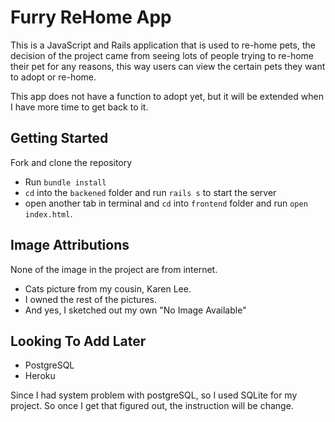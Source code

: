 # Furry ReHome App

This is a JavaScript and Rails application that is used to re-home pets, the decision of the project came from seeing lots of people trying to re-home their pet for any reasons, this way users can view the certain pets they want to adopt or re-home.

This app does not have a function to adopt yet, but it will be extended when I have more time to get back to it.

## Getting Started

Fork and clone the repository

* Run `bundle install`
* `cd` into the `backened` folder and run `rails s` to start the server
* open another tab in terminal and `cd` into `frontend` folder and run `open index.html`.

## Image Attributions

None of the image in the project are from internet.
- Cats picture from my cousin, Karen Lee.
- I owned the rest of the pictures.
- And yes, I sketched out my own "No Image Available"

## Looking To Add Later
* PostgreSQL
* Heroku

Since I had system problem with postgreSQL, so I used SQLite for my project. So once I get that figured out, the instruction will be change.




